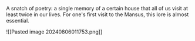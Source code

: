 A snatch of poetry: a single memory of a certain house that all of us visit at least twice in our lives. For one's first visit to the Mansus, this lore is almost essential.

![[Pasted image 20240806011753.png]]